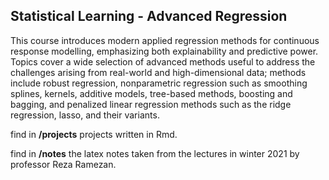 ## Statistical Learning - Advanced Regression

This course introduces modern applied regression methods for continuous response modelling, emphasizing both explainability and predictive power. Topics cover a wide selection of advanced methods useful to address the challenges arising from real-world and high-dimensional data; methods include robust regression, nonparametric regression such as smoothing splines, kernels, additive models, tree-based methods, boosting and bagging, and penalized linear regression methods such as the ridge regression, lasso, and their variants.

find in **/projects** projects written in Rmd.

find in **/notes** the latex notes taken from the lectures in winter 2021 by professor Reza Ramezan.